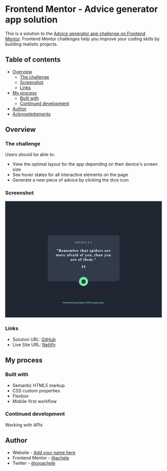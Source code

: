 # Frontend Mentor - Advice generator app solution

This is a solution to the [Advice generator app challenge on Frontend Mentor](https://www.frontendmentor.io/challenges/advice-generator-app-QdUG-13db). Frontend Mentor challenges help you improve your coding skills by building realistic projects.

## Table of contents

- [Overview](#overview)
  - [The challenge](#the-challenge)
  - [Screenshot](#screenshot)
  - [Links](#links)
- [My process](#my-process)
  - [Built with](#built-with)
  - [Continued development](#continued-development)
- [Author](#author)
- [Acknowledgments](#acknowledgments)

## Overview

### The challenge

Users should be able to:

- View the optimal layout for the app depending on their device's screen size
- See hover states for all interactive elements on the page
- Generate a new piece of advice by clicking the dice icon

### Screenshot

![Desktop view](images/desktop-screenshot.png)

### Links

- Solution URL: [GitHub](https://github.com/Achele/advice-generator)
- Live Site URL: [Netlify](https://achez-advice-generator.netlify.app/)

## My process

### Built with

- Semantic HTML5 markup
- CSS custom properties
- Flexbox
- Mobile-first workflow

### Continued development

Working with APIs

## Author

- Website - [Add your name here](https://www.your-site.com)
- Frontend Mentor - [@achele](https://www.frontendmentor.io/profile/achele)
- Twitter - [@ojoachele](https://www.twitter.com/ojoachele)
